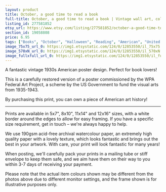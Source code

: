 ```yaml
---
layout: product
title: October, a good time to read a book 
full-title: October, a good time to read a book | Vintage wall art, colourful poster, American | Wall art, room decor | High quality print
listing_id: 277581852
etsy_url: https://www.etsy.com/listing/277581852/october-a-good-time-to-read-a-book?utm_source=thedoveandtheseagull&utm_medium=api&utm_campaign=api
section_id: 19058808
price: 6.95
tags: ["Books", "October", "Halloween", "Reading", "American", "United States", "USA", "Federal Art Project", "Funny", "Wall art", "Room decor", "1930s", "Vintage"]
image_75x75_url_0: https://img1.etsystatic.com/124/0/12853550/il_75x75.1012719247_c9dw.jpg
image_570xN_url_0: https://img1.etsystatic.com/124/0/12853550/il_570xN.1012719247_c9dw.jpg
image_fullxfull_url_0: https://img1.etsystatic.com/124/0/12853550/il_fullxfull.1012719247_c9dw.jpg
---
```

A fantastic vintage 1930s American poster design. Perfect for book lovers! 

This is a carefully restored version of a poster commissioned by the WPA Federal Art Project, a scheme by the US Government to fund the visual arts from 1935-1943.

By purchasing this print, you can own a piece of American art history!

---

Prints are available in 5x7&quot;, 8x10&quot;, 11x14&quot; and 12x16&quot; sizes, with a white border around the edges to allow for easy framing. If you have a specific size requirement, get in touch – we&#39;re always happy to help.

We use 190gsm acid-free archival watercolour paper, an extremely high quality paper with a lovely texture, which looks fantastic and brings out the best in your artwork. With care, your print will look fantastic for many years!

When posting, we&#39;ll carefully pack your prints in a mailing tube or stiff envelope to keep them safe, and we aim have them on their way to you within 3-7 days of receiving your payment.

Please note that the actual item colours shown may be different from the photos above due to different monitor settings, and the frame shown is for illustrative purposes only.
